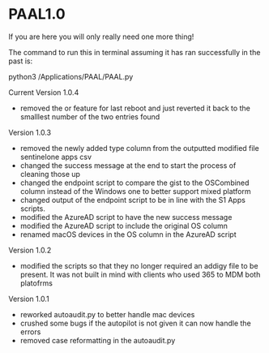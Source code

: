 # PAAL1.0

If you are here you will only really need one more thing!

The command to run this in terminal assuming it has ran successfully in the past is:

python3 /Applications/PAAL/PAAL.py


Current Version 1.0.4
- removed the or feature for last reboot and just reverted it back to the smalllest number of the two entries found

Version 1.0.3
- removed the newly added type column from the outputted modified file sentinelone apps csv
- changed the success message at the end to start the process of cleaning those up
- changed the endpoint script to compare the gist to the OSCombined column instead of the Windows one to better support mixed platform
- changed output of the endpoint script to be in line with the S1 Apps scripts.
- modified the AzureAD script to have the new success message
- modified the AzureAD script to include the original OS column
- renamed macOS devices in the OS column in the AzureAD script

Version 1.0.2
- modified the scripts so that they no longer required an addigy file to be present. It was not built in mind with clients who used 365 to MDM both platofrms

Version 1.0.1
- reworked autoaudit.py to better handle mac devices
- crushed some bugs if the autopilot is not given it can now handle the errors
- removed case reformatting in the autoaudit.py
